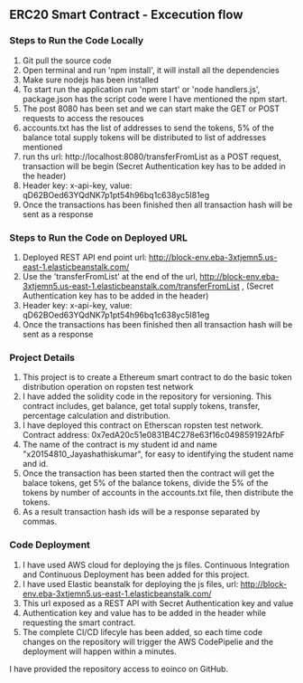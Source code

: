 ## ERC20 Smart Contract - Excecution flow

### Steps to Run the Code Locally

1. Git pull the source code
2. Open terminal and run 'npm install', it will install all the dependencies
3. Make sure nodejs has been installed
4. To start run the application run 'npm start' or 'node handlers.js', package.json has the script code were I have mentioned the npm start.
5. The post 8080 has been set and we can start make the GET or POST requests to access the resouces
6. accounts.txt has the list of addresses to send the tokens, 5% of the balance total supply tokens will be distributed to list of addresses mentioned
7. run ths url: http://localhost:8080/transferFromList as a POST request, transaction will be begin (Secret Authentication key has to be added in the header)
8. Header key: x-api-key, value: qD62BOed63YQdNK7p1pt54h96bq1c638yc5I81eg
8. Once the transactions has been finished then all transaction hash will be sent as a response

### Steps to Run the Code on Deployed URL

1. Deployed REST API end point url: http://block-env.eba-3xtjemn5.us-east-1.elasticbeanstalk.com/
2. Use the 'transferFromList' at the end of the url, http://block-env.eba-3xtjemn5.us-east-1.elasticbeanstalk.com/transferFromList , (Secret Authentication key has to be added in the header)
3. Header key: x-api-key, value: qD62BOed63YQdNK7p1pt54h96bq1c638yc5I81eg
4. Once the transactions has been finished then all transaction hash will be sent as a response

### Project Details

1. This project is to create a Ethereum smart contract to do the basic token distribution operation on ropsten test network
2. I have added the solidity code in the repository for versioning. This contract includes, get balance, get total supply tokens, transfer, percentage calculation and distribution.
3. I have deployed this contract on Etherscan ropsten test network. Contract address: 0x7edA20c51e0831B4C278e63f16c049859192AfbF
4. The name of the contract is my student id and name "x20154810_Jayashathiskumar", for easy to identifying the student name and id.
5. Once the transaction has been started then the contract will get the balace tokens, get 5% of the balance tokens, divide the 5% of the tokens by number of accounts in the accounts.txt file, then distribute the tokens.
6. As a result transaction hash ids will be a response separated by commas.

### Code Deployment

1. I have used AWS cloud for deploying the js files. Continuous Integration and Continuous Deployment has been added for this project.
2. I have used Elastic beanstalk for deploying the js files, url: http://block-env.eba-3xtjemn5.us-east-1.elasticbeanstalk.com/
3. This url exposed as a REST API with Secret Authentication key and value
4. Authentication key and value has to be added in the header while requesting the smart contract.
5. The complete CI/CD lifecyle has been added, so each time code changes on the repository will trigger the AWS CodePipelie and the deployment will happen within a minutes.

I have provided the repository access to eoinco on GitHub.